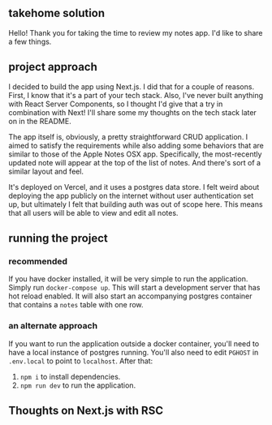 ## takehome solution

Hello! Thank you for taking the time to review my notes app. I'd like to share a few things.

## project approach
I decided to build the app using Next.js. I did that for a couple of reasons. First, I know that it's a part of your tech 
stack. Also, I've never built anything with React Server Components, so I thought I'd give that a try in combination 
with Next! I'll share some my thoughts on the tech stack later on in the README.

The app itself is, obviously, a pretty straightforward CRUD application. I aimed to satisfy the requirements while also 
adding some behaviors that are similar to those of the Apple Notes OSX app. Specifically, the most-recently updated
note will appear at the top of the list of notes. And there's sort of a similar layout and feel.

It's deployed on Vercel, and it uses a postgres data store. I felt weird about deploying the app publicly on the 
internet without user authentication set up, but ultimately I felt that building auth was out of scope here. 
This means that all users will be able to view and edit all notes.

## running the project

### recommended
If you have docker installed, it will be very simple to run the application. 
Simply run `docker-compose up`. This will start a development server that has hot reload enabled.
It will also start an accompanying postgres container that contains a `notes` table with one row.

### an alternate approach
If you want to run the application outside a docker container,
you'll need to have a local instance of postgres running. You'll also need to edit `PGHOST` in
`.env.local` to point to `localhost`. After that:

1. `npm i` to install dependencies.
2. `npm run dev` to run the application.

## Thoughts on Next.js with RSC